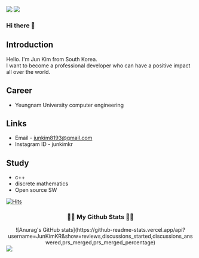 <img src="https://capsule-render.vercel.app/api?type=waving&color=6528F7&height=150&section=header" />
<img src="https://capsule-render.vercel.app/api?type=venom&color=A076F9&height=300&section=header&text=Welcome%20to%20Jun's%20office.&fontSize=60" />

### Hi there 👋

## Introduction
Hello. 
I'm Jun Kim from South Korea.</br>
I want to become a professional developer who can have a positive impact all over the world.

## Career
- Yeungnam University computer engineering

## Links
- Email - junkim8193@gmail.com
- Instagram ID - junkimkr
  
## Study
- c++
- discrete mathematics
- Open source SW

[![Hits](https://hits.seeyoufarm.com/api/count/incr/badge.svg?url=https%3A%2F%2Fgithub.com%2FJunKimKR&count_bg=%236528F7&title_bg=%23A076F9&icon=awesomelists.svg&icon_color=%23D7BBF5&title=hits&edge_flat=false)](https://hits.seeyoufarm.com)





<h3 align="center">👩‍💻 My Github Stats 👩‍💻</h3><div align="center">
![Anurag's GitHub stats](https://github-readme-stats.vercel.app/api?username=JunKimKR&show=reviews,discussions_started,discussions_answered,prs_merged,prs_merged_percentage)
</div>


<img src="https://capsule-render.vercel.app/api?type=waving&color=D7BBF5&height=150&section=footer" />
